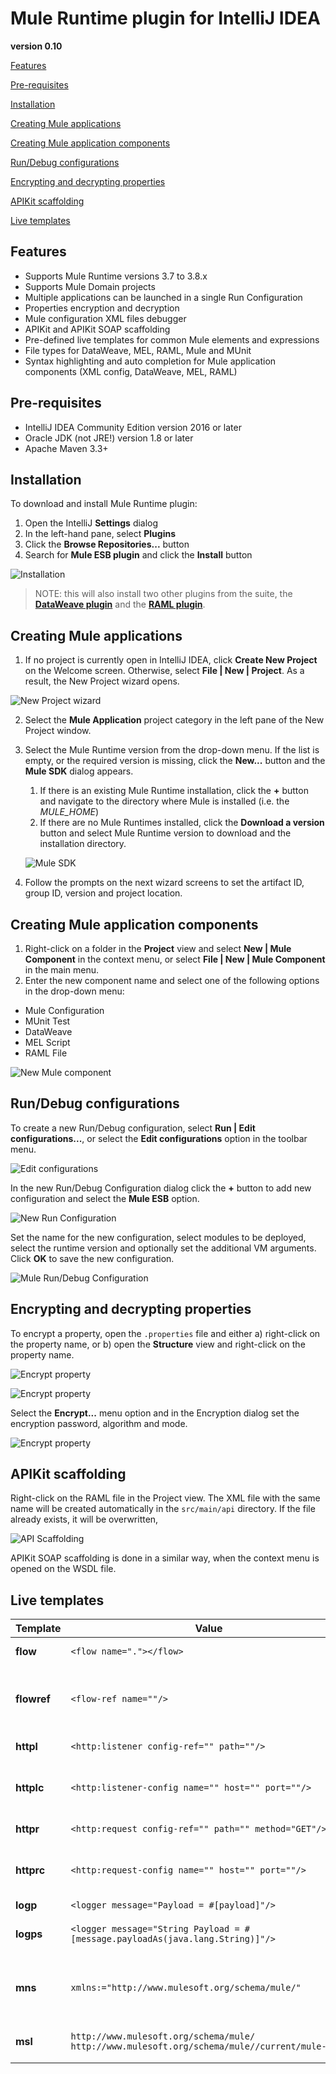 # Mule Runtime plugin for IntelliJ IDEA
**version 0.10**



[Features](#features)

[Pre-requisites](#pre-requisites)

[Installation](#installation)

[Creating Mule applications](#creating-mule-applications)

[Creating Mule application components](#creating-mule-application-components)

[Run/Debug configurations](#rundebug-configurations)

[Encrypting and decrypting properties](#encrypting-and-decrypting-properties)

[APIKit scaffolding](#apikit-scaffolding)

[Live templates](#live-templates)




## Features
- Supports Mule Runtime versions 3.7 to 3.8.x
- Supports Mule Domain projects
- Multiple applications can be launched in a single Run Configuration
- Properties encryption and decryption
- Mule configuration XML files debugger
- APIKit and APIKit SOAP scaffolding
- Pre-defined live templates for common Mule elements and expressions
- File types for DataWeave, MEL, RAML, Mule and MUnit
- Syntax highlighting and auto completion for Mule application components (XML config, DataWeave, MEL, RAML)

## Pre-requisites
- IntelliJ IDEA Community Edition version 2016 or later
- Oracle JDK (not JRE!) version 1.8 or later
- Apache Maven 3.3+

## Installation
To download and install Mule Runtime plugin:
1. Open the IntelliJ **Settings** dialog
2. In the left-hand pane, select **Plugins**
3. Click the **Browse Repositories...** button
4. Search for **Mule ESB plugin** and click the **Install** button

![Installation](images/install.png)

> NOTE: this will also install two other plugins from the suite, the **[DataWeave plugin](https://github.com/machaval/mule-intellij-plugins/tree/master/data-weave-plugin)** and the **[RAML plugin](https://github.com/machaval/mule-intellij-plugins/tree/master/raml-plugin)**.

## Creating Mule applications
1. If no project is currently open in IntelliJ IDEA, click **Create New Project** on the Welcome screen. Otherwise, select **File | New | Project**.
As a result, the New Project wizard opens.

![New Project wizard](images/newMuleApplication.png)

2. Select the **Mule Application** project category in the left pane of the New Project window.
3. Select the Mule Runtime version from the drop-down menu. If the list is empty, or the required version is missing, click the **New...** button and the **Mule SDK** dialog appears.
   1. If there is an existing Mule Runtime installation, click the **+** button and navigate to the directory where Mule is installed (i.e. the *MULE_HOME*)
   2. If there are no Mule Runtimes installed, click the **Download a version** button and select Mule Runtime version to download and the installation directory.

    ![Mule SDK](images/newMuleSDK.png)

4. Follow the prompts on the next wizard screens to set the artifact ID, group ID, version and project location.

## Creating Mule application components
1. Right-click on a folder in the **Project** view and select **New | Mule Component** in the context menu, or select **File | New | Mule Component** in the main menu.
2. Enter the new component name and select one of the following options in the drop-down menu:
- Mule Configuration
- MUnit Test
- DataWeave
- MEL Script
- RAML File

![New Mule component](images/createMuleComponent.png)

## Run/Debug configurations
To create a new Run/Debug configuration, select **Run | Edit configurations...**, or select the **Edit configurations** option in the toolbar menu.

![Edit configurations](images/editConfigurations.png)

In the new Run/Debug Configuration dialog click the **+** button to add new configuration and select the **Mule ESB** option.

![New Run Configuration](images/addNewConfiguration.png)

Set the name for the new configuration, select modules to be deployed, select the runtime version and optionally set the additional VM arguments. Click **OK** to save the new configuration.

![Mule Run/Debug Configuration](images/runDebugConfiguration.png)

## Encrypting and decrypting properties

To encrypt a property, open the `.properties` file and either a) right-click on the property name, or b) open the **Structure** view and right-click on the property name.

![Encrypt property](images/encrypt1.png)

![Encrypt property](images/encrypt2.png)

Select the **Encrypt...** menu option and in the Encryption dialog set the encryption password, algorithm and mode.

![Encrypt property](images/encryptDialog.png)


## APIKit scaffolding

Right-click on the RAML file in the Project view. The XML file with the same name will be created automatically in the `src/main/api` directory. If the file already exists, it will be overwritten,

![API Scaffolding](images/apiScaffolding.png)

APIKit SOAP scaffolding is done in a similar way, when the context menu is opened on the WSDL file.

## Live templates

| Template | Value |Notes|
|:---------|-------|-----|
|**flow**|`<flow name="."></flow>`|Creates new flow|
|**flowref**|`<flow-ref name=""/>`|Creates reference to an existing flow|
|**httpl**|`<http:listener config-ref="" path=""/>`|HTTP listener|
|**httplc**|`<http:listener-config name="" host="" port=""/>`|Global HTTP listener config|
|**httpr**|`<http:request config-ref="" path="" method="GET"/>`|HTTP request|
|**httprc**|`<http:request-config name="" host="" port=""/>`|Global HTTP request config|
|**logp**|`<logger message="Payload = #[payload]"/>`|Logger|
|**logps**|`<logger message="String Payload = #[message.payloadAs(java.lang.String)]"/>`|Logs message as a string|
|**mns**|`xmlns:="http://www.mulesoft.org/schema/mule/"`|Template for namespace prefix declaration|
|**msl**|`http://www.mulesoft.org/schema/mule/ http://www.mulesoft.org/schema/mule//current/mule-.xsd`|Template for schema location|

